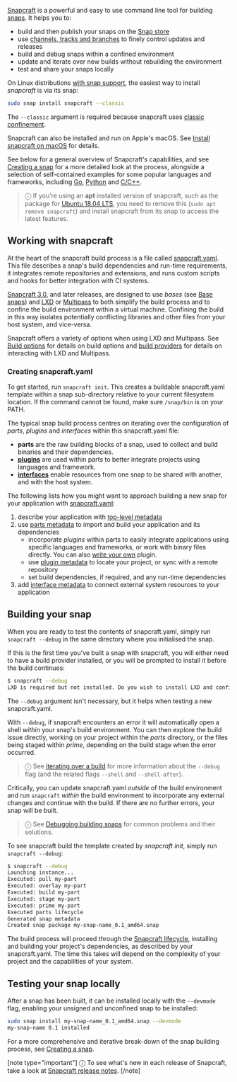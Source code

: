 [Snapcraft](https://snapcraft.io/snapcraft) is a powerful and easy to use command line tool for building [snaps](/t/getting-started/3876). It helps you to:
- build and then publish your snaps on the [Snap store](https://snapcraft.io/store)
- use [channels, tracks and branches](/t/channels/551) to finely control updates and releases
- build and debug snaps within a confined environment
- update and iterate over new builds without rebuilding the environment
- test and share your snaps locally

On Linux distributions [with snap support](/t/installing-snapd/6735), the easiest way to install *snapcraft* is via its snap:

```bash
sudo snap install snapcraft --classic
```
The `--classic` argument is required because snapcraft uses [classic confinement](/t/snap-confinement/6233).

Snapcraft can also be installed and run on Apple's macOS. See [Install snapcraft on macOS](/t/installing-snapcraft/20334#heading--macos) for details.

See below for a general overview of Snapcraft's capabilities, and see [Creating a snap](/t/creating-a-snap/6799) for a more detailed look at the process, alongside a selection of self-contained examples for some popular languages and frameworks, including [Go](/t/go-applications/7818), [Python](/t/python-apps/6741) and [C/C++](/t/c-c-applications/7817).

> ⓘ If you're using an **apt** installed version of snapcraft, such as the package for [Ubuntu 18.04 LTS](http://releases.ubuntu.com/18.04/), you need to remove this (`sudo apt remove snapcraft`) and install snapcraft from its snap to access the latest features.

## Working with snapcraft

At the heart of the snapcraft build process is a file called [snapcraft.yaml](/t/the-snapcraft-format/8337). This file describes a snap's build dependencies and run-time requirements, it integrates remote repositories and extensions, and runs custom scripts and hooks for better integration with CI systems.

[Snapcraft 3.0](/t/snapcraft-release-notes/10721), and later releases, are designed to use *bases* (see [Base snaps](/t/base-snaps/11198)) and [LXD](https://linuxcontainers.org/lxd/introduction/) or [Multipass](https://multipass.run/) to both simplify the build process and to confine the build environment within a virtual machine. Confining the build in this way isolates potentially conflicting libraries and other files from your host system, and vice-versa.

Snapcraft offers a variety of options when using LXD and Multipass. See [Build options](/t/build-options/14250) for details on build options and [build providers](t/build-on-lxd/4157) for details on interacting with LXD and Multipass.

<h3 id='heading--creating-snapcraft'>Creating snapcraft.yaml</h3>

To get started, run `snapcraft init`. This creates a buildable snapcraft.yaml template within a snap sub-directory relative to your current filesystem location. If the command cannot be found, make sure `/snap/bin` is on your PATH.

The typical snap build process centres on iterating over the configuration of  *parts*, *plugins* and *interfaces* within this snapcraft.yaml file:

- **parts** are the raw building blocks of a snap, used to collect and build binaries and their dependencies.
- **[plugins](/t/snapcraft-plugins/4284)** are used within parts to better integrate projects using languages and framework.
- **[interfaces](/t/interface-management/6154)** enable resources from one snap to be shared with another, and with the host system.

The following lists how you might want to approach building a new snap for your application with [snapcraft.yaml](/t/the-snapcraft-format/8337):
 1. describe your application with [top-level metadata](/t/snapcraft-top-level-metadata/8334)
 1. use [parts metadata](/t/snapcraft-parts-metadata/8336) to import and build your application and its dependencies
    -  incorporate *plugins* within parts to easily integrate applications using specific languages and frameworks, or work with binary files directly. You can also [write your own](/t/writing-local-plugins/5125) plugin.
    - use [plugin metadata](/t/supported-plugins/8080) to locate your project, or sync with a remote repository
    - set build dependencies, if required, and any run-time dependencies
 1. add [interface metadata](/t/snapcraft-app-and-service-metadata/8335) to connect external system resources to your application

<h2 id='heading--building-your-snap'>Building your snap</h2>

When you are ready to test the contents of snapcraft.yaml, simply run `snapcraft --debug` in the same directory where you initialised the snap.

If this is the first time you've built a snap with snapcraft, you will either need to have a build provider installed, or you will be prompted to install it before the build continues:

```bash
$ snapcraft --debug
LXD is required but not installed. Do you wish to install LXD and configure it with the defaults? [y/N]: y
```

The `--debug` argument isn't necessary, but it helps when testing a new snapcraft.yaml.

With `--debug`, if snapcraft encounters an error it will automatically open a shell *within* your snap's build environment. You can then explore the build issue directly, working on your project within the *parts* directory, or the files being staged within *prime*, depending on the build stage when the error occurred.

> ⓘ  See [iterating over a build](/t/iterating-over-a-build/12143) for more information about the `--debug` flag (and the related flags `--shell` and `--shell-after`).

Critically, you can update snapcraft.yaml *outside* of the build environment and run `snapcraft` *within* the build environment to incorporate any external changes and continue with the build. If there are no further errors, your snap will be built.

> ⓘ  See [Debugging building snaps](/t/debugging-building-snaps/6274) for common problems and their solutions.

To see snapcraft build the template created by *snapcraft init*, simply run `snapcraft --debug`:

```bash
$ snapcraft --debug
Launching instance...
Executed: pull my-part
Executed: overlay my-part
Executed: build my-part
Executed: stage my-part
Executed: prime my-part
Executed parts lifecycle
Generated snap metadata
Created snap package my-snap-name_0.1_amd64.snap
```

The build process will proceed through the [Snapcraft lifecycle](/t/parts-lifecycle/12231), installing and building your project's dependencies, as described by your snapcraft.yaml. The time this takes will depend on the complexity of your project and the capabilities of your system.

<h2 id='heading--testing'>Testing your snap locally</h2>

After a snap has been built, it can be installed locally with the `--devmode` flag, enabling your unsigned and unconfined snap to be installed:

```bash
sudo snap install my-snap-name_0.1_amd64.snap --devmode
my-snap-name 0.1 installed
```
For a more comprehensive and iterative break-down of the snap building process, see [Creating a snap](/t/creating-a-snap/6799).

[note type="important"]
ⓘ To see what's new in each release of Snapcraft, take a look at [Snapcraft release notes](/t/snapcraft-release-notes/10721).
[/note]